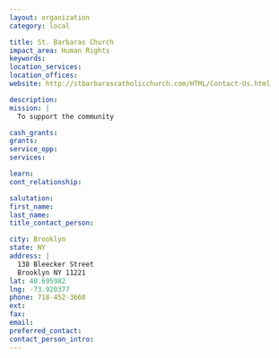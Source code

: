 ```yaml
---
layout: organization
category: local

title: St. Barbaras Church
impact_area: Human Rights
keywords: 
location_services: 
location_offices: 
website: http://stbarbarascatholicchurch.com/HTML/Contact-Us.html

description: 
mission: |
  To support the community

cash_grants: 
grants: 
service_opp: 
services: 

learn: 
cont_relationship: 

salutation: 
first_name: 
last_name: 
title_contact_person: 

city: Brooklyn
state: NY
address: |
  138 Bleecker Street  
  Brooklyn NY 11221
lat: 40.695982
lng: -73.920377
phone: 718-452-3660
ext: 
fax: 
email: 
preferred_contact: 
contact_person_intro: 
---
```

